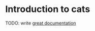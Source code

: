 # Introduction to cats

TODO: write [great documentation](http://jacobian.org/writing/what-to-write/)
